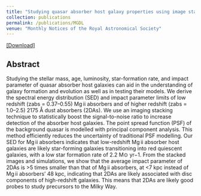 ```yaml
---
title: "Studying quasar absorber host galaxy properties using image stacking technique"
collection: publications
permalink: /publications/MGDL
venue: "Monthly Notices of the Royal Astronomical Society"
---
```

[[Download]](https://academic.oup.com/mnras/article/481/2/1469/5090162)

## Abstract
Studying the stellar mass, age, luminosity, star-formation rate, and impact parameter of quasar absorber host galaxies can aid in the understanding of galaxy formation and evolution as well as in testing their models. We derive the spectral energy distribution (SED) and impact parameter limits of low redshift (zabs = 0.37–0.55) Mg ii absorbers and of higher redshift (zabs = 1.0–2.5) 2175 Å dust absorbers (2DAs). We use an imaging stacking technique to statistically boost the signal-to-noise ratio to increase detection of the absorber host galaxies. The point spread function (PSF) of the background quasar is modelled with principal component analysis. This method efficiently reduces the uncertainty of traditional PSF modelling. Our SED for Mg ii absorbers indicates that low-redshift Mg ii absorber host galaxies are likely star-forming galaxies transitioning into red quiescent galaxies, with a low star formation rate of 2.2 M⊙ yr−1. From the stacked images and simulations, we show that the average impact parameter of 2DAs is >5 times smaller than that of Mg ii absorbers, at <7 kpc instead of Mg ii absorbers’ 48 kpc, indicating that 2DAs are likely associated with disc components of high-redshift galaxies. This means that 2DAs are likely good probes to study precursors to the Milky Way.

